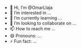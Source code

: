 - 👋 Hi, I’m @OmarLlaja
- 👀 I’m interested in ...
- 🌱 I’m currently learning ...
- 💞️ I’m looking to collaborate on ...
- 📫 How to reach me ...
- 😄 Pronouns: ...
- ⚡ Fun fact: ...

<!---
OmarLlaja/OmarLlaja is a ✨ special ✨ repository because its `README.md` (this file) appears on your GitHub profile.
You can click the Preview link to take a look at your changes.
--->
